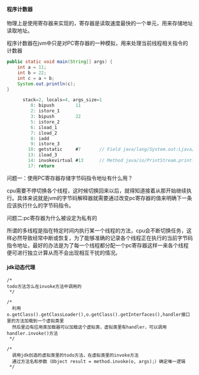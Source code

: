 #### 程序计数器

物理上是使用寄存器来实现的，寄存器是读取速度最快的一个单元，用来存储地址读取地址。

程序计数器在jvm中只是对PC寄存器的一种模拟，用来处理当前线程相关指令的计数器



```java
public static void main(String[] args) {
    int a = 11;
    int b = 22;
    int c = a + b;
    System.out.println(c);
}

      stack=2, locals=4, args_size=1
         0: bipush        11
         2: istore_1
         3: bipush        22
         5: istore_2
         6: iload_1
         7: iload_2
         8: iadd
         9: istore_3
        10: getstatic     #7       // Field java/lang/System.out:Ljava/io/PrintStream;
        13: iload_3
        14: invokevirtual #13      // Method java/io/PrintStream.println:(I)V
        17: return
```

问题一：使用PC寄存器存储字节码指令地址有什么用？

cpu需要不停切换各个线程，这时候切换回来以后，就得知道接着从那开始继续执行。具体来说就是jvm的字节码解释器就需要通过改变pc寄存器的值来明确下一条应该执行什么的字节码指令。

问题二:pc寄存器为什么被设定为私有的

所谓的多线程是指在特定时间内执行某一个线程的方法，cpu会不断切换任务，这样必然导致经常中断或恢复，为了能够准确的记录各个线程正在执行的当前字节码指令地址，最好的办法是为了每一个线程都分配一个pc寄存器这样一来各个线程便可进行独立计算从而不会出现相互干扰的情况。







#### jdk动态代理



```
/*
todo方法怎么在invoke方法中调用的
 */

/*
  利用o.getClass().getClassLoader(),o.getClass().getInterfaces(),handler接口里的方法加载到一个虚拟类里
  然后里边有应用类加载器可以加载这个虚拟类，虚拟类里有handler，可以调用handler.invoke()方法
 */

/*
  调用jdk创造的虚拟类里的todo方法，在虚拟类里的invoke方法
  通过方法名和参数（Object result = method.invoke(o, args);）确定唯一逻辑
 */
```



